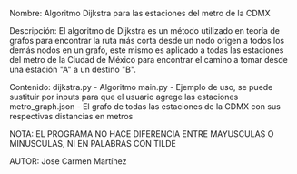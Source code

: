 Nombre: Algoritmo Dijkstra para las estaciones del metro de la CDMX

Descripción: 
El algoritmo de Dijkstra es un método utilizado en teoría de grafos para encontrar la ruta más corta desde un nodo origen a todos los demás nodos en un grafo, 
este mismo es aplicado a todas las estaciones del metro de la Ciudad de México para encontrar el camino a tomar desde una estación "A" a un destino "B".

Contenido:
dijkstra.py  - Algoritmo
main.py     - Ejemplo de uso, se puede sustituir por inputs para que el usuario agrege las estaciones
metro_graph.json   - El grafo de todas las estaciones de la CDMX con sus respectivas distancias en metros
 
NOTA: EL PROGRAMA NO HACE DIFERENCIA ENTRE MAYUSCULAS O MINUSCULAS, NI EN PALABRAS CON TILDE


AUTOR: Jose Carmen Martínez 
